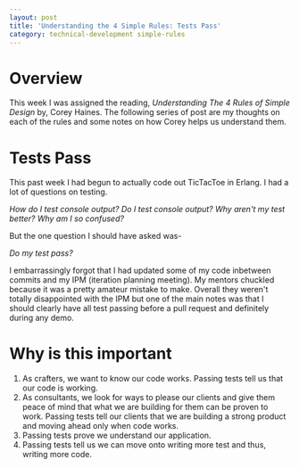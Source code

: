 ```yaml
---
layout: post
title: 'Understanding the 4 Simple Rules: Tests Pass'
category: technical-development simple-rules
---
```


# Overview

This week I was assigned the reading, _Understanding The 4 Rules of Simple Design_ by, Corey Haines.  The following series of post are my thoughts on each of the rules and some notes on how Corey helps us understand them.

# Tests Pass

This past week I had begun to actually code out TicTacToe in Erlang.  I had a lot of questions on testing.

_How do I test console output?_
_Do I test console output?_
_Why aren't my test better?_
_Why am I so confused?_

But the one question I should have asked was-

_Do my test pass?_


I embarrassingly forgot that I had updated some of my code inbetween commits and my IPM (iteration planning meeting).  My mentors chuckled because it was a pretty amateur mistake to make.  Overall they weren't totally disappointed with the IPM but one of the main notes was that I should clearly have all test passing before a pull request and definitely during any demo. 

# Why is this important

1. As crafters, we want to know our code works.  Passing tests tell us that our code is working.
2. As consultants, we look for ways to please our clients and give them peace of mind that what we are building for them can be proven to work.  Passing tests tell our clients that we are building a strong product and moving ahead only when code works.
3. Passing tests prove we understand our application.  
4. Passing tests tell us we can move onto writing more test and thus, writing more code.
